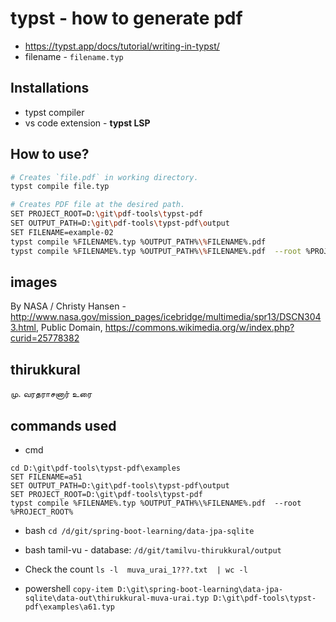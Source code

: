 # typst - how to generate pdf

* <https://typst.app/docs/tutorial/writing-in-typst/>
* filename - `filename.typ`

## Installations

* typst compiler
* vs code extension - **typst LSP**

## How to use?

```bash
# Creates `file.pdf` in working directory.
typst compile file.typ

# Creates PDF file at the desired path.
SET PROJECT_ROOT=D:\git\pdf-tools\typst-pdf
SET OUTPUT_PATH=D:\git\pdf-tools\typst-pdf\output
SET FILENAME=example-02
typst compile %FILENAME%.typ %OUTPUT_PATH%\%FILENAME%.pdf  
typst compile %FILENAME%.typ %OUTPUT_PATH%\%FILENAME%.pdf  --root %PROJECT_ROOT%
```

## images 

By NASA / Christy Hansen - http://www.nasa.gov/mission_pages/icebridge/multimedia/spr13/DSCN3043.html, Public Domain, https://commons.wikimedia.org/w/index.php?curid=25778382

## thirukkural

மு. வரதராசனார் உரை

## commands used

* cmd

```batch
cd D:\git\pdf-tools\typst-pdf\examples
SET FILENAME=a51
SET OUTPUT_PATH=D:\git\pdf-tools\typst-pdf\output
SET PROJECT_ROOT=D:\git\pdf-tools\typst-pdf
typst compile %FILENAME%.typ %OUTPUT_PATH%\%FILENAME%.pdf  --root %PROJECT_ROOT%
```

* bash `cd /d/git/spring-boot-learning/data-jpa-sqlite`

* bash tamil-vu - database:  `/d/git/tamilvu-thirukkural/output`
* Check the count `ls -l  muva_urai_1???.txt  | wc -l`
* powershell `copy-item D:\git\spring-boot-learning\data-jpa-sqlite\data-out\thirukkural-muva-urai.typ D:\git\pdf-tools\typst-pdf\examples\a61.typ
`